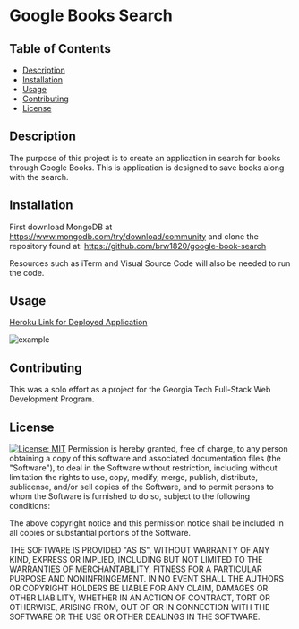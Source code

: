 # Google Books Search

## Table of Contents
  * [Description](#description)
  * [Installation](#installation)
  * [Usage](#usage)
  * [Contributing](#contributing)
  * [License](#license)
  
  ## Description
  The purpose of this project is to create an application in search for books through Google Books.  This is application is designed to save books along with the search.

  ## Installation
  First download MongoDB at https://www.mongodb.com/try/download/community and clone the repository found at:
https://github.com/brw1820/google-book-search

Resources such as iTerm and Visual Source Code will also be needed to run the code.

  ## Usage
[Heroku Link for Deployed Application](https://google-book-search-homework-21.herokuapp.com/)
  
 ![example](./Assets/tracker.PNG)

## Contributing
This was a solo effort as a project for the Georgia Tech Full-Stack Web Development Program.  

## License
  [![License: MIT](https://img.shields.io/badge/License-MIT-yellow.svg)](https://opensource.org/licenses/MIT)
Permission is hereby granted, free of charge, to any person obtaining a copy of this software and associated documentation files (the "Software"), to deal in the Software without restriction, including without limitation the rights to use, copy, modify, merge, publish, distribute, sublicense, and/or sell copies of the Software, and to permit persons to whom the Software is furnished to do so, subject to the following conditions:

The above copyright notice and this permission notice shall be included in all copies or substantial portions of the Software.

THE SOFTWARE IS PROVIDED "AS IS", WITHOUT WARRANTY OF ANY KIND, EXPRESS OR IMPLIED, INCLUDING BUT NOT LIMITED TO THE WARRANTIES OF MERCHANTABILITY, FITNESS FOR A PARTICULAR PURPOSE AND NONINFRINGEMENT. IN NO EVENT SHALL THE AUTHORS OR COPYRIGHT HOLDERS BE LIABLE FOR ANY CLAIM, DAMAGES OR OTHER LIABILITY, WHETHER IN AN ACTION OF CONTRACT, TORT OR OTHERWISE, ARISING FROM, OUT OF OR IN CONNECTION WITH THE SOFTWARE OR THE USE OR OTHER DEALINGS IN THE SOFTWARE.
  

